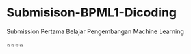 # Submisison-BPML1-Dicoding
Submission Pertama Belajar Pengembangan Machine Learning

:star::star::star::star:
